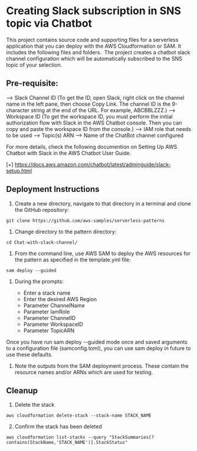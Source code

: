 # Creating Slack subscription in SNS topic via Chatbot

This project contains source code and supporting files for a serverless application that you can deploy with the AWS Cloudformation or SAM. It includes the following files and folders.
​
The project creates a chatbot slack channel configuration which will be automatically subscribed to the SNS topic of your selection. 

## Pre-requisite:

--> Slack Channel ID (To get the ID, open Slack, right click on the channel name in the left pane, then choose Copy Link. The channel ID is the 9-character string at the end of the URL. For example, ABCBBLZZZ.)
--> Workspace ID (To get the workspace ID, you must perform the initial authorization flow with Slack in the AWS Chatbot console. Then you can copy and paste the workspace ID from the console.)
--> IAM role that needs to be used
--> Topic(s) ARN
--> Name of the ChatBot channel configured

For more details, check the following documention on Setting Up AWS Chatbot with Slack in the AWS Chatbot User Guide.

[+] https://docs.aws.amazon.com/chatbot/latest/adminguide/slack-setup.html

## Deployment Instructions

1. Create a new directory, navigate to that directory in a terminal and clone the GitHub repository:
```
git clone https://github.com/aws-samples/serverless-patterns
```
1. Change directory to the pattern directory:
```
cd Chat-with-slack-channel/
```
1. From the command line, use AWS SAM to deploy the AWS resources for the pattern as specified in the template.yml file:
```
sam deploy --guided
```
1. During the prompts:

    * Enter a stack name
    * Enter the desired AWS Region
    * Parameter ChannelName
    * Parameter IamRole
    * Parameter ChannelID
    * Parameter WorkspaceID
    * Parameter TopicARN

Once you have run sam deploy --guided mode once and saved arguments to a configuration file (samconfig.toml), you can use sam deploy in future to use these defaults.

1. Note the outputs from the SAM deployment process. These contain the resource names and/or ARNs which are used for testing.

## Cleanup

1. Delete the stack
```
aws cloudformation delete-stack --stack-name STACK_NAME
```
2. Confirm the stack has been deleted
```
aws cloudformation list-stacks --query "StackSummaries[?contains(StackName,'STACK_NAME')].StackStatus"
```
